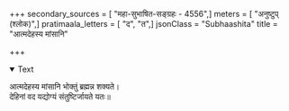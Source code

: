 +++
secondary_sources = [ "महा-सुभाषित-सङ्ग्रहः - 4556",]
meters = [ "अनुष्टुप् (श्लोक)",]
pratimaala_letters = [ "द", "त",]
jsonClass = "Subhaashita"
title = "आत्मदेहस्य मांसानि"

+++

<details open><summary>Text</summary>

आत्मदेहस्य मांसानि भोक्तुं ब्रह्मन्न शक्यते।  
देहिनां वद यद्योग्यं संतुष्टिर्जायते यतः॥
</details>

